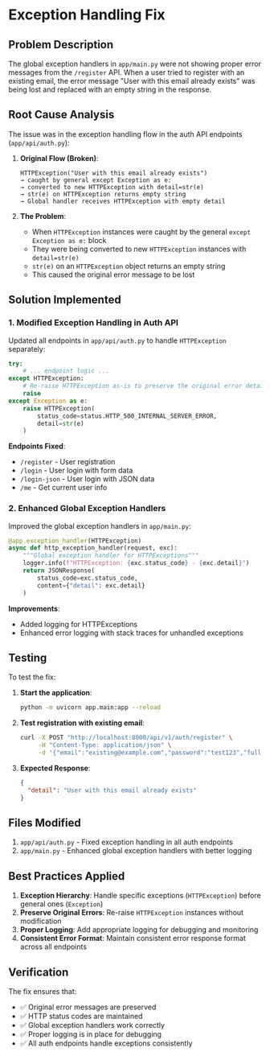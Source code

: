 # Exception Handling Fix

## Problem Description

The global exception handlers in `app/main.py` were not showing proper error messages from the `/register` API. When a user tried to register with an existing email, the error message "User with this email already exists" was being lost and replaced with an empty string in the response.

## Root Cause Analysis

The issue was in the exception handling flow in the auth API endpoints (`app/api/auth.py`):

1. **Original Flow (Broken)**:
   ```
   HTTPException("User with this email already exists") 
   → caught by general except Exception as e: 
   → converted to new HTTPException with detail=str(e) 
   → str(e) on HTTPException returns empty string 
   → Global handler receives HTTPException with empty detail
   ```

2. **The Problem**:
   - When `HTTPException` instances were caught by the general `except Exception as e:` block
   - They were being converted to new `HTTPException` instances with `detail=str(e)`
   - `str(e)` on an `HTTPException` object returns an empty string
   - This caused the original error message to be lost

## Solution Implemented

### 1. Modified Exception Handling in Auth API

Updated all endpoints in `app/api/auth.py` to handle `HTTPException` separately:

```python
try:
    # ... endpoint logic ...
except HTTPException:
    # Re-raise HTTPException as-is to preserve the original error details
    raise
except Exception as e:
    raise HTTPException(
        status_code=status.HTTP_500_INTERNAL_SERVER_ERROR,
        detail=str(e)
    )
```

**Endpoints Fixed**:
- `/register` - User registration
- `/login` - User login with form data
- `/login-json` - User login with JSON data  
- `/me` - Get current user info

### 2. Enhanced Global Exception Handlers

Improved the global exception handlers in `app/main.py`:

```python
@app.exception_handler(HTTPException)
async def http_exception_handler(request, exc):
    """Global exception handler for HTTPExceptions"""
    logger.info(f"HTTPException: {exc.status_code} - {exc.detail}")
    return JSONResponse(
        status_code=exc.status_code,
        content={"detail": exc.detail}
    )
```

**Improvements**:
- Added logging for HTTPExceptions
- Enhanced error logging with stack traces for unhandled exceptions

## Testing

To test the fix:

1. **Start the application**:
   ```bash
   python -m uvicorn app.main:app --reload
   ```

2. **Test registration with existing email**:
   ```bash
   curl -X POST "http://localhost:8000/api/v1/auth/register" \
        -H "Content-Type: application/json" \
        -d '{"email":"existing@example.com","password":"test123","full_name":"Test User"}'
   ```

3. **Expected Response**:
   ```json
   {
     "detail": "User with this email already exists"
   }
   ```

## Files Modified

1. `app/api/auth.py` - Fixed exception handling in all auth endpoints
2. `app/main.py` - Enhanced global exception handlers with better logging

## Best Practices Applied

1. **Exception Hierarchy**: Handle specific exceptions (`HTTPException`) before general ones (`Exception`)
2. **Preserve Original Errors**: Re-raise `HTTPException` instances without modification
3. **Proper Logging**: Add appropriate logging for debugging and monitoring
4. **Consistent Error Format**: Maintain consistent error response format across all endpoints

## Verification

The fix ensures that:
- ✅ Original error messages are preserved
- ✅ HTTP status codes are maintained
- ✅ Global exception handlers work correctly
- ✅ Proper logging is in place for debugging
- ✅ All auth endpoints handle exceptions consistently
